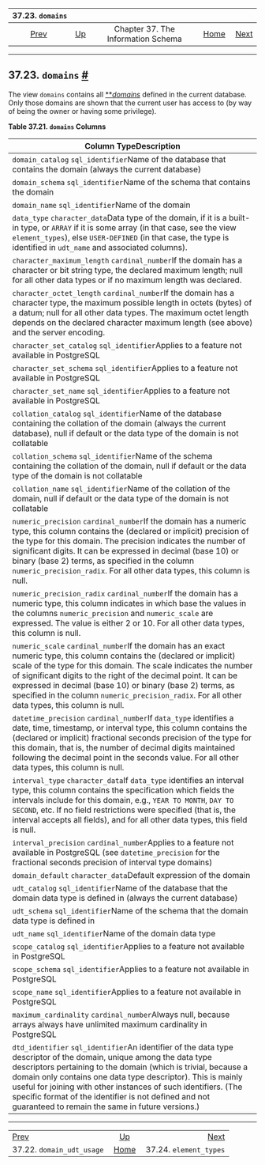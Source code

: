 <!--?xml version="1.0" encoding="UTF-8" standalone="no"?-->

|                           37.23. `domains`                          |                                                                    |                                    |                                                       |                                                               |
| :-----------------------------------------------------------------: | :----------------------------------------------------------------- | :--------------------------------: | ----------------------------------------------------: | ------------------------------------------------------------: |
| [Prev](infoschema-domain-udt-usage.html "37.22. domain_udt_usage")  | [Up](information-schema.html "Chapter 37. The Information Schema") | Chapter 37. The Information Schema | [Home](index.html "PostgreSQL 17devel Documentation") |  [Next](infoschema-element-types.html "37.24. element_types") |

***

## 37.23. `domains` [#](#INFOSCHEMA-DOMAINS)

The view `domains` contains all [**](glossary.html#GLOSSARY-DOMAIN)*[domains](glossary.html#GLOSSARY-DOMAIN "Domain")* defined in the current database. Only those domains are shown that the current user has access to (by way of being the owner or having some privilege).

**Table 37.21. `domains` Columns**

| Column TypeDescription                                                                                                                                                                                                                                                                                                                                                                                                              |
| ----------------------------------------------------------------------------------------------------------------------------------------------------------------------------------------------------------------------------------------------------------------------------------------------------------------------------------------------------------------------------------------------------------------------------------- |
| `domain_catalog` `sql_identifier`Name of the database that contains the domain (always the current database)                                                                                                                                                                                                                                                                                                                        |
| `domain_schema` `sql_identifier`Name of the schema that contains the domain                                                                                                                                                                                                                                                                                                                                                         |
| `domain_name` `sql_identifier`Name of the domain                                                                                                                                                                                                                                                                                                                                                                                    |
| `data_type` `character_data`Data type of the domain, if it is a built-in type, or `ARRAY` if it is some array (in that case, see the view `element_types`), else `USER-DEFINED` (in that case, the type is identified in `udt_name` and associated columns).                                                                                                                                                                        |
| `character_maximum_length` `cardinal_number`If the domain has a character or bit string type, the declared maximum length; null for all other data types or if no maximum length was declared.                                                                                                                                                                                                                                      |
| `character_octet_length` `cardinal_number`If the domain has a character type, the maximum possible length in octets (bytes) of a datum; null for all other data types. The maximum octet length depends on the declared character maximum length (see above) and the server encoding.                                                                                                                                               |
| `character_set_catalog` `sql_identifier`Applies to a feature not available in PostgreSQL                                                                                                                                                                                                                                                                                                                                            |
| `character_set_schema` `sql_identifier`Applies to a feature not available in PostgreSQL                                                                                                                                                                                                                                                                                                                                             |
| `character_set_name` `sql_identifier`Applies to a feature not available in PostgreSQL                                                                                                                                                                                                                                                                                                                                               |
| `collation_catalog` `sql_identifier`Name of the database containing the collation of the domain (always the current database), null if default or the data type of the domain is not collatable                                                                                                                                                                                                                                     |
| `collation_schema` `sql_identifier`Name of the schema containing the collation of the domain, null if default or the data type of the domain is not collatable                                                                                                                                                                                                                                                                      |
| `collation_name` `sql_identifier`Name of the collation of the domain, null if default or the data type of the domain is not collatable                                                                                                                                                                                                                                                                                              |
| `numeric_precision` `cardinal_number`If the domain has a numeric type, this column contains the (declared or implicit) precision of the type for this domain. The precision indicates the number of significant digits. It can be expressed in decimal (base 10) or binary (base 2) terms, as specified in the column `numeric_precision_radix`. For all other data types, this column is null.                                     |
| `numeric_precision_radix` `cardinal_number`If the domain has a numeric type, this column indicates in which base the values in the columns `numeric_precision` and `numeric_scale` are expressed. The value is either 2 or 10. For all other data types, this column is null.                                                                                                                                                       |
| `numeric_scale` `cardinal_number`If the domain has an exact numeric type, this column contains the (declared or implicit) scale of the type for this domain. The scale indicates the number of significant digits to the right of the decimal point. It can be expressed in decimal (base 10) or binary (base 2) terms, as specified in the column `numeric_precision_radix`. For all other data types, this column is null.        |
| `datetime_precision` `cardinal_number`If `data_type` identifies a date, time, timestamp, or interval type, this column contains the (declared or implicit) fractional seconds precision of the type for this domain, that is, the number of decimal digits maintained following the decimal point in the seconds value. For all other data types, this column is null.                                                              |
| `interval_type` `character_data`If `data_type` identifies an interval type, this column contains the specification which fields the intervals include for this domain, e.g., `YEAR TO MONTH`, `DAY TO SECOND`, etc. If no field restrictions were specified (that is, the interval accepts all fields), and for all other data types, this field is null.                                                                           |
| `interval_precision` `cardinal_number`Applies to a feature not available in PostgreSQL (see `datetime_precision` for the fractional seconds precision of interval type domains)                                                                                                                                                                                                                                                     |
| `domain_default` `character_data`Default expression of the domain                                                                                                                                                                                                                                                                                                                                                                   |
| `udt_catalog` `sql_identifier`Name of the database that the domain data type is defined in (always the current database)                                                                                                                                                                                                                                                                                                            |
| `udt_schema` `sql_identifier`Name of the schema that the domain data type is defined in                                                                                                                                                                                                                                                                                                                                             |
| `udt_name` `sql_identifier`Name of the domain data type                                                                                                                                                                                                                                                                                                                                                                             |
| `scope_catalog` `sql_identifier`Applies to a feature not available in PostgreSQL                                                                                                                                                                                                                                                                                                                                                    |
| `scope_schema` `sql_identifier`Applies to a feature not available in PostgreSQL                                                                                                                                                                                                                                                                                                                                                     |
| `scope_name` `sql_identifier`Applies to a feature not available in PostgreSQL                                                                                                                                                                                                                                                                                                                                                       |
| `maximum_cardinality` `cardinal_number`Always null, because arrays always have unlimited maximum cardinality in PostgreSQL                                                                                                                                                                                                                                                                                                          |
| `dtd_identifier` `sql_identifier`An identifier of the data type descriptor of the domain, unique among the data type descriptors pertaining to the domain (which is trivial, because a domain only contains one data type descriptor). This is mainly useful for joining with other instances of such identifiers. (The specific format of the identifier is not defined and not guaranteed to remain the same in future versions.) |

***

|                                                                     |                                                                    |                                                               |
| :------------------------------------------------------------------ | :----------------------------------------------------------------: | ------------------------------------------------------------: |
| [Prev](infoschema-domain-udt-usage.html "37.22. domain_udt_usage")  | [Up](information-schema.html "Chapter 37. The Information Schema") |  [Next](infoschema-element-types.html "37.24. element_types") |
| 37.22. `domain_udt_usage`                                           |        [Home](index.html "PostgreSQL 17devel Documentation")       |                                        37.24. `element_types` |
